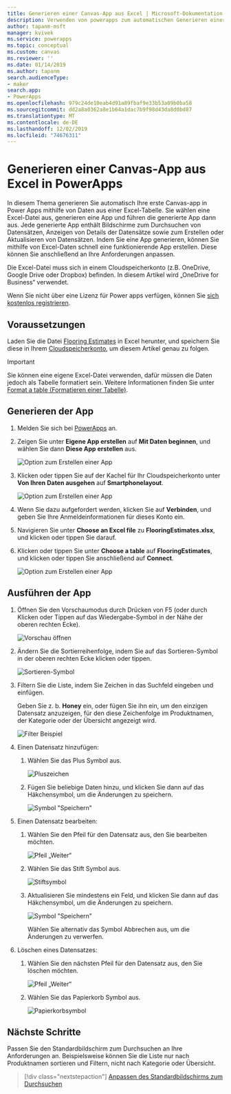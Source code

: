 ```yaml
---
title: Generieren einer Canvas-App aus Excel | Microsoft-Dokumentation
description: Verwenden von powerapps zum automatischen Generieren einer Canvas-App mithilfe einer Excel-Datei, die in einem cloudspeicherkonto gespeichert ist
author: tapanm-msft
manager: kvivek
ms.service: powerapps
ms.topic: conceptual
ms.custom: canvas
ms.reviewer: ''
ms.date: 01/14/2019
ms.author: tapanm
search.audienceType:
- maker
search.app:
- PowerApps
ms.openlocfilehash: 979c24de10eab4d91a89fbaf9e33b53a09b0ba58
ms.sourcegitcommit: dd2a8a0362a8e1b64a1dac7b9f98d43da8d0bd87
ms.translationtype: MT
ms.contentlocale: de-DE
ms.lasthandoff: 12/02/2019
ms.locfileid: "74676311"
---
```

# <a name="generate-a-canvas-app-from-excel-in-powerapps"></a>Generieren einer Canvas-App aus Excel in PowerApps

In diesem Thema generieren Sie automatisch Ihre erste Canvas-app in Power Apps mithilfe von Daten aus einer Excel-Tabelle. Sie wählen eine Excel-Datei aus, generieren eine App und führen die generierte App dann aus. Jede generierte App enthält Bildschirme zum Durchsuchen von Datensätzen, Anzeigen von Details der Datensätze sowie zum Erstellen oder Aktualisieren von Datensätzen. Indem Sie eine App generieren, können Sie mithilfe von Excel-Daten schnell eine funktionierende App erstellen. Diese können Sie anschließend an Ihre Anforderungen anpassen. 

Die Excel-Datei muss sich in einem Cloudspeicherkonto (z.B. OneDrive, Google Drive oder Dropbox) befinden. In diesem Artikel wird „OneDrive for Business“ verwendet.

Wenn Sie nicht über eine Lizenz für Power apps verfügen, können Sie [sich kostenlos registrieren](../signup-for-powerapps.md).

## <a name="prerequisites"></a>Voraussetzungen

Laden Sie die Datei [Flooring Estimates](https://az787822.vo.msecnd.net/documentation/get-started-from-data/FlooringEstimates.xlsx) in Excel herunter, und speichern Sie diese in Ihrem [Cloudspeicherkonto](connections/cloud-storage-blob-connections.md), um diesem Artikel genau zu folgen.

> [!IMPORTANT]
> Sie können eine eigene Excel-Datei verwenden, dafür müssen die Daten jedoch als Tabelle formatiert sein. Weitere Informationen finden Sie unter [Format a table (Formatieren einer Tabelle)](how-to-excel-tips.md). 

## <a name="generate-the-app"></a>Generieren der App

1. Melden Sie sich bei [PowerApps](https://make.powerapps.com?utm_source=padocs&utm_medium=linkinadoc&utm_campaign=referralsfromdoc) an.

1. Zeigen Sie unter **Eigene App erstellen** auf **Mit Daten beginnen**, und wählen Sie dann **Diese App erstellen** aus.

    ![Option zum Erstellen einer App](./media/get-started-create-from-data/start-from-data.png)

1. Klicken oder tippen Sie auf der Kachel für Ihr Cloudspeicherkonto unter **Von Ihren Daten ausgehen** auf **Smartphonelayout**.

    ![Option zum Erstellen einer App](./media/get-started-create-from-data/odfb-tile.png)

1. Wenn Sie dazu aufgefordert werden, klicken Sie auf **Verbinden**, und geben Sie Ihre Anmeldeinformationen für dieses Konto ein.

1. Navigieren Sie unter **Choose an Excel file** zu **FlooringEstimates.xlsx**, und klicken oder tippen Sie darauf. 

1. Klicken oder tippen Sie unter **Choose a table** auf **FlooringEstimates**, und klicken oder tippen Sie anschließend auf **Connect**.

    ![Option zum Erstellen einer App](./media/get-started-create-from-data/choose-table.png)

## <a name="run-the-app"></a>Ausführen der App

1. Öffnen Sie den Vorschaumodus durch Drücken von F5 (oder durch Klicken oder Tippen auf das Wiedergabe-Symbol in der Nähe der oberen rechten Ecke).

    ![Vorschau öffnen](./media/get-started-create-from-data/open-preview.png)

1. Ändern Sie die Sortierreihenfolge, indem Sie auf das Sortieren-Symbol in der oberen rechten Ecke klicken oder tippen.

    ![Sortieren-Symbol](./media/get-started-create-from-data/sort-icon.png)

1. Filtern Sie die Liste, indem Sie Zeichen in das Suchfeld eingeben und einfügen.

    Geben Sie z. b. **Honey** ein, oder fügen Sie ihn ein, um den einzigen Datensatz anzuzeigen, für den diese Zeichenfolge im Produktnamen, der Kategorie oder der Übersicht angezeigt wird.

    ![Filter Beispiel](./media/get-started-create-from-data/filter-example.png)

1. Einen Datensatz hinzufügen:

    1. Wählen Sie das Plus Symbol aus.

        ![Pluszeichen](./media/get-started-create-from-data/plus-icon.png)

    1. Fügen Sie beliebige Daten hinzu, und klicken Sie dann auf das Häkchensymbol, um die Änderungen zu speichern.

        ![Symbol "Speichern"](./media/get-started-create-from-data/save-icon.png)

1. Einen Datensatz bearbeiten:

    1. Wählen Sie den Pfeil für den Datensatz aus, den Sie bearbeiten möchten.

        ![Pfeil „Weiter“](./media/get-started-create-from-data/next-arrow.png)

    1. Wählen Sie das Stift Symbol aus.

        ![Stiftsymbol](./media/get-started-create-from-data/pencil-icon.png)

    1. Aktualisieren Sie mindestens ein Feld, und klicken Sie dann auf das Häkchensymbol, um die Änderungen zu speichern.

        ![Symbol "Speichern"](./media/get-started-create-from-data/save-icon.png)

        Wählen Sie alternativ das Symbol Abbrechen aus, um die Änderungen zu verwerfen.

1. Löschen eines Datensatzes:

    1. Wählen Sie den nächsten Pfeil für den Datensatz aus, den Sie löschen möchten.

        ![Pfeil „Weiter“](./media/get-started-create-from-data/next-arrow.png)

    1. Wählen Sie das Papierkorb Symbol aus.

        ![Papierkorbsymbol](./media/get-started-create-from-data/trash-icon.png)

## <a name="next-steps"></a>Nächste Schritte

Passen Sie den Standardbildschirm zum Durchsuchen an Ihre Anforderungen an. Beispielsweise können Sie die Liste nur nach Produktnamen sortieren und Filtern, nicht nach Kategorie oder Übersicht.

> [!div class="nextstepaction"]
> [Anpassen des Standardbildschirms zum Durchsuchen](customize-layout-sharepoint.md)
